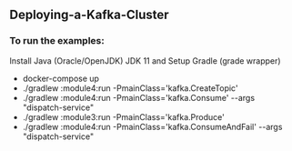 ## Deploying-a-Kafka-Cluster


### To run the examples:
Install Java (Oracle/OpenJDK) JDK 11 and Setup Gradle (grade wrapper) 

- docker-compose up
- ./gradlew :module4:run -PmainClass='kafka.CreateTopic'
- ./gradlew :module4:run -PmainClass='kafka.Consume' --args "dispatch-service"
- ./gradlew :module3:run -PmainClass='kafka.Produce'
- ./gradlew :module4:run -PmainClass='kafka.ConsumeAndFail' --args "dispatch-service"
